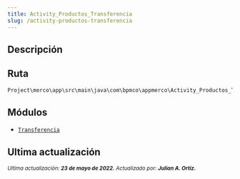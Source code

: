 ```yaml
---
title: Activity_Productos_Transferencia
slug: /activity-productos-transferencia
---
```

## Descripción

## Ruta

```js
Project\merco\app\src\main\java\com\bpmco\appmerco\Activity_Productos_Transferencia.java
```

## Módulos

- [```Transferencia```](./../modules/modulo-6.md)

## Ultima actualización

<div class='ultima-actualizacion'> 
    <small> 
        <i> Ultima actualización: <b> 23 de mayo de 2022.</b> </i> 
    </small> 
    <small> 
        <i> Actualizado por: <b> Julian A. Ortiz.</b> </i> 
    </small> 
</div>
